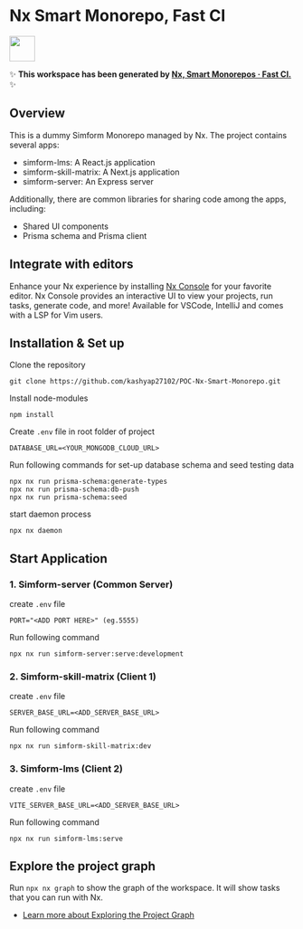 # Nx Smart Monorepo, Fast CI

<a alt="Nx logo" href="https://nx.dev" target="_blank" rel="noreferrer"><img src="https://raw.githubusercontent.com/nrwl/nx/master/images/nx-logo.png" width="45"></a>

✨ **This workspace has been generated by [Nx, Smart Monorepos · Fast CI.](https://nx.dev)** ✨

## Overview

This is a dummy Simform Monorepo managed by Nx. The project contains several apps:

- simform-lms: A React.js application
- simform-skill-matrix: A Next.js application
- simform-server: An Express server

Additionally, there are common libraries for sharing code among the apps, including:

- Shared UI components
- Prisma schema and Prisma client

## Integrate with editors

Enhance your Nx experience by installing [Nx Console](https://nx.dev/nx-console) for your favorite editor. Nx Console
provides an interactive UI to view your projects, run tasks, generate code, and more! Available for VSCode, IntelliJ and
comes with a LSP for Vim users.

## Installation & Set up

Clone the repository

```
git clone https://github.com/kashyap27102/POC-Nx-Smart-Monorepo.git
```

Install node-modules

```
npm install
```

Create `.env` file in root folder of project

```
DATABASE_URL=<YOUR_MONGODB_CLOUD_URL>
```

Run following commands for set-up database schema and seed testing data

```
npx nx run prisma-schema:generate-types
npx nx run prisma-schema:db-push
npx nx run prisma-schema:seed
```

start daemon process

```
npx nx daemon
```

## Start Application

### 1. Simform-server (Common Server)

create `.env` file

```
PORT="<ADD PORT HERE>" (eg.5555)
```

Run following command

```
npx nx run simform-server:serve:development
```

### 2. Simform-skill-matrix (Client 1)

create `.env` file

```
SERVER_BASE_URL=<ADD_SERVER_BASE_URL>
```

Run following command

```
npx nx run simform-skill-matrix:dev
```

### 3. Simform-lms (Client 2)

create `.env` file

```
VITE_SERVER_BASE_URL=<ADD_SERVER_BASE_URL>
```

Run following command

```
npx nx run simform-lms:serve
```

## Explore the project graph

Run `npx nx graph` to show the graph of the workspace.
It will show tasks that you can run with Nx.

- [Learn more about Exploring the Project Graph](https://nx.dev/core-features/explore-graph)
